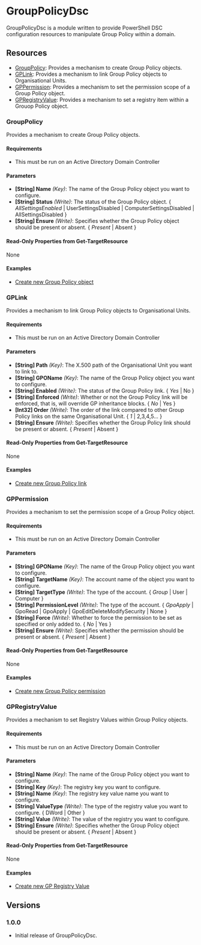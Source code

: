 # GroupPolicyDsc

GroupPolicyDsc is a module written to provide PowerShell DSC configuration resources to manipulate Group Policy within a domain.

## Resources

* [GroupPolicy](#grouppolicy): Provides a mechanism to create Group Policy objects.
* [GPLink](#gplink): Provides a mechanism to link Group Policy objects to Organisational Units.
* [GPPermission](#gppermission): Provides a mechanism to set the permission scope of a Group Policy object.
* [GPRegistryValue](#gpregistryvalue): Provides a mechanism to set a registry item within a Grouop Policy object.

### GroupPolicy

Provides a mechanism to create Group Policy objects.

#### Requirements

* This must be run on an Active Directory Domain Controller

#### Parameters

* **[String] Name** _(Key)_: The name of the Group Policy object you want to configure.
* **[String] Status** _(Write)_: The status of the Group Policy object. { *AllSettingsEnabled* | UserSettingsDisabled | ComputerSettingsDisabled | AllSettingsDisabled }
* **[String] Ensure** _(Write)_: Specifies whether the Group Policy object should be present or absent. { *Present* | Absent }

#### Read-Only Properties from Get-TargetResource

None

#### Examples

* [Create new Group Policy object](https://github.com/citadelgroup/GroupPolicyDsc/blob/master/Examples/Sample_CreateNewGroupPolicy.ps1)

### GPLink

Provides a mechanism to link Group Policy objects to Organisational Units.

#### Requirements

* This must be run on an Active Directory Domain Controller

#### Parameters

* **[String] Path** _(Key)_: The X.500 path of the Organisational Unit you want to link to.
* **[String] GPOName** _(Key)_: The name of the Group Policy object you want to configure.
* **[String] Enabled** _(Write)_: The status of the Group Policy link. { *Yes* | No }
* **[String] Enforced** _(Write)_: Whether or not the Group Policy link will be enforced, that is, will override GP inheritance blocks. { *No* | Yes }
* **[Int32] Order** _(Write)_: The order of the link compared to other Group Policy links on the same Organisational Unit. { *1* | 2,3,4,5... }
* **[String] Ensure** _(Write)_: Specifies whether the Group Policy link should be present or absent. { *Present* | Absent }

#### Read-Only Properties from Get-TargetResource

None

#### Examples

* [Create new Group Policy link](https://github.com/citadelgroup/GroupPolicyDsc/blob/master/Examples/Sample_CreateNewGPLink.ps1)

### GPPermission

Provides a mechanism to set the permission scope of a Group Policy object.

#### Requirements

* This must be run on an Active Directory Domain Controller

#### Parameters

* **[String] GPOName** _(Key)_: The name of the Group Policy object you want to configure.
* **[String] TargetName** _(Key)_: The account name of the object you want to configure.
* **[String] TargetType** _(Write)_: The type of the account. { *Group* | User | Computer }
* **[String] PermissionLevel** _(Write)_: The type of the account. { *GpoApply* | GpoRead | GpoApply | GpoEditDeleteModifySecurity | None }
* **[String] Force** _(Write)_: Whether to force the permission to be set as specified or only added to. { *No* | Yes }
* **[String] Ensure** _(Write)_: Specifies whether the permission should be present or absent. { *Present* | Absent }

#### Read-Only Properties from Get-TargetResource

None

#### Examples

* [Create new Group Policy permission](https://github.com/citadelgroup/GroupPolicyDsc/blob/master/Examples/Sample_CreateNewGPPermission.ps1)

### GPRegistryValue

Provides a mechanism to set Registry Values within Group Policy objects.

#### Requirements

* This must be run on an Active Directory Domain Controller

#### Parameters

* **[String] Name** _(Key)_: The name of the Group Policy object you want to configure.
* **[String] Key** _(Key)_: The registry key you want to configure.
* **[String] Name** _(Key)_: The registry key value name you want to configure.
* **[String] ValueType** _(Write)_: The type of the registry value you want to configure. { DWord | Other }
* **[String] Value** _(Write)_: The value of the registry you want to configure.
* **[String] Ensure** _(Write)_: Specifies whether the Group Policy object should be present or absent. { *Present* | Absent }

#### Read-Only Properties from Get-TargetResource

None

#### Examples

* [Create new GP Registry Value](https://github.com/citadelgroup/GroupPolicyDsc/blob/master/Examples/Sample_CreateNewGPRegistryValue.ps1)

## Versions

### 1.0.0

* Initial release of GroupPolicyDsc.